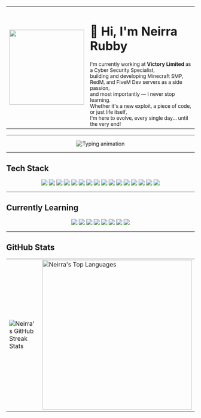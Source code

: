 <table>
  <tr>
    <td width="40%">
      <img src="https://i.pinimg.com/originals/0e/8b/d2/0e8bd2e9df9ffaf25676edbbdb3ac410.gif" height="200"/>
    </td>
    <td>
      <h1>👋 Hi, I'm Neirra Rubby</h1>
      <small>
        I'm currently working at <strong>Victory Limited</strong> as a Cyber Security Specialist,<br/>
        building and developing Minecraft SMP, RedM, and FiveM Dev servers as a side passion,<br/>
        and most importantly — I never stop learning.<br/>
        Whether it's a new exploit, a piece of code, or just life itself,<br/>
        I'm here to evolve, every single day... until the very end!
      </small>
    </td>
  </tr>
</table>

---

<p align="center">
  <img src="https://readme-typing-svg.herokuapp.com?font=Fira+Code&size=22&duration=3000&pause=1000&color=36BCF7&center=true&vCenter=true&width=800&lines=Hack+the+system+not+just+to+break+it%2C+but+to+understand+it.;Every+shell+is+a+story+—+I+just+write+them+better.;Secure+the+system+or+someone+else+will+own+it.;Write+code.+Break+code.+Protect+code.+Repeat.;Learning+never+stops%2C+even+when+the+target+is+down." alt="Typing animation" />
</p>

---

<p align="center">
  <h2>Tech Stack</h2>
</p>

<p align="center">
  <img src="https://img.shields.io/badge/linux-%23000000.svg?style=for-the-badge&logo=linux&logoColor=white"/>
  <img src="https://img.shields.io/badge/css3-%231572B6.svg?style=for-the-badge&logo=css3&logoColor=white"/>
  <img src="https://img.shields.io/badge/php-%23777BB4.svg?style=for-the-badge&logo=php&logoColor=white"/>
  <img src="https://img.shields.io/badge/javascript-%23323330.svg?style=for-the-badge&logo=javascript&logoColor=%23F7DF1E"/>
  <img src="https://img.shields.io/badge/react-%2320232a.svg?style=for-the-badge&logo=react&logoColor=61DAFB"/>
  <img src="https://img.shields.io/badge/python-3670A0?style=for-the-badge&logo=python&logoColor=ffdd54"/>
  <img src="https://img.shields.io/badge/PowerShell-%235391FE.svg?style=for-the-badge&logo=powershell&logoColor=white"/>
  <img src="https://img.shields.io/badge/apache-%23D42029.svg?style=for-the-badge&logo=apache&logoColor=white"/>
  <img src="https://img.shields.io/badge/nginx-%23009639.svg?style=for-the-badge&logo=nginx&logoColor=white"/>
  <img src="https://img.shields.io/badge/html5-%23E34F26.svg?style=for-the-badge&logo=html5&logoColor=white"/>
  <img src="https://img.shields.io/badge/ubuntu-%23E95420.svg?style=for-the-badge&logo=ubuntu&logoColor=white"/>
  <img src="https://img.shields.io/badge/mysql-4479A1.svg?style=for-the-badge&logo=mysql&logoColor=white"/>
  <img src="https://img.shields.io/badge/adobe-%23FF0000.svg?style=for-the-badge&logo=adobe&logoColor=white"/>
  <img src="https://img.shields.io/badge/adobe%20photoshop-%2331A8FF.svg?style=for-the-badge&logo=adobe%20photoshop&logoColor=white"/>
  <img src="https://img.shields.io/badge/OpenAI-412991?style=for-the-badge&logo=openai&logoColor=white"/>
  <img src="https://img.shields.io/badge/ChatGPT-41B883?style=for-the-badge&logo=openai&logoColor=white"/>
</p>

---

<p align="center">
  <h2>Currently Learning</h2>
</p>

<p align="center">
  <img src="https://img.shields.io/badge/OSCP-E4405F?style=for-the-badge&logo=offensive%20security&logoColor=white"/>
  <img src="https://img.shields.io/badge/BurpSuite-orange?style=for-the-badge&logo=burpsuite&logoColor=white"/>
  <img src="https://img.shields.io/badge/DNS%20Poisoning-0052CC?style=for-the-badge&logo=cloudflare&logoColor=white"/>
  <img src="https://img.shields.io/badge/Reverse%20Engineering-black?style=for-the-badge&logo=protonmail&logoColor=white"/>
  <img src="https://img.shields.io/badge/Web%20Exploitation-8B0000?style=for-the-badge&logo=Tor&logoColor=white"/>
  <img src="https://img.shields.io/badge/Binary%20Analysis-333333?style=for-the-badge&logo=gnubash&logoColor=white"/>
  <img src="https://img.shields.io/badge/Malware%20Analysis-darkred?style=for-the-badge&logo=virustotal&logoColor=white"/>
  <img src="https://img.shields.io/badge/XSS%20&%20Session%20Hijack-purple?style=for-the-badge&logo=javascript&logoColor=white"/>
</p>

---

<p align="center">
  <h2>GitHub Stats</h2>
</p>

<table align="center">
  <tr>
    <td>
      <img src="https://nirzak-streak-stats.vercel.app/?user=Fv3R-Dizzy&theme=dark&hide_border=false" alt="Neirra's GitHub Streak Stats"/>
    </td>
    <td>
      <img src="https://github-readme-stats.vercel.app/api/top-langs/?username=Fv3R-Dizzy&theme=dark&hide_border=false&include_all_commits=true&count_private=true&layout=compact" width="400" alt="Neirra's Top Languages"/>
    </td>
  </tr>
</table>

